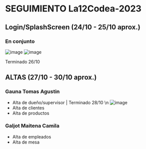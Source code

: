 # SEGUIMIENTO La12Codea-2023

## Login/SplashScreen (24/10 - 25/10 aprox.)
### En conjunto
![image](https://github.com/galjotmaitena/La12Codea-2023/assets/86839503/da53f25f-1449-4e33-9d81-a84fa7d69bf2)    ![image](https://github.com/galjotmaitena/La12Codea-2023/assets/86839503/1053be6a-b56f-4f15-a854-abe50cccea72)


Terminado 26/10

## ALTAS (27/10 - 30/10 aprox.)
### Gauna Tomas Agustin
* Alta de dueño/supervisor | Terminado 28/10 \n
  ![image](https://github.com/galjotmaitena/La12Codea-2023/assets/86839503/e7870fc5-cff1-47bc-b791-a9534d32bb3b)
* Alta de clientes
* Alta de productos

### Galjot Maitena Camila
* Alta de empleados        
* Alta de mesa
